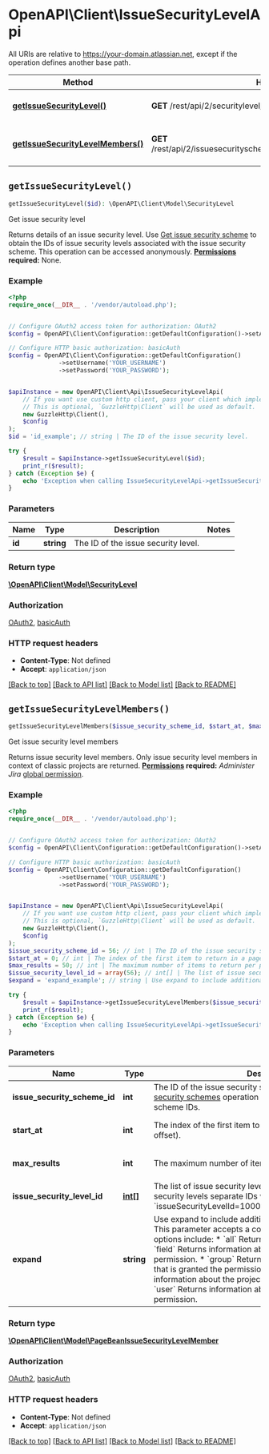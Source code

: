 # OpenAPI\Client\IssueSecurityLevelApi

All URIs are relative to https://your-domain.atlassian.net, except if the operation defines another base path.

| Method | HTTP request | Description |
| ------------- | ------------- | ------------- |
| [**getIssueSecurityLevel()**](IssueSecurityLevelApi.md#getIssueSecurityLevel) | **GET** /rest/api/2/securitylevel/{id} | Get issue security level |
| [**getIssueSecurityLevelMembers()**](IssueSecurityLevelApi.md#getIssueSecurityLevelMembers) | **GET** /rest/api/2/issuesecurityschemes/{issueSecuritySchemeId}/members | Get issue security level members |


## `getIssueSecurityLevel()`

```php
getIssueSecurityLevel($id): \OpenAPI\Client\Model\SecurityLevel
```

Get issue security level

Returns details of an issue security level.  Use [Get issue security scheme](#api-rest-api-2-issuesecurityschemes-id-get) to obtain the IDs of issue security levels associated with the issue security scheme.  This operation can be accessed anonymously.  **[Permissions](#permissions) required:** None.

### Example

```php
<?php
require_once(__DIR__ . '/vendor/autoload.php');


// Configure OAuth2 access token for authorization: OAuth2
$config = OpenAPI\Client\Configuration::getDefaultConfiguration()->setAccessToken('YOUR_ACCESS_TOKEN');

// Configure HTTP basic authorization: basicAuth
$config = OpenAPI\Client\Configuration::getDefaultConfiguration()
              ->setUsername('YOUR_USERNAME')
              ->setPassword('YOUR_PASSWORD');


$apiInstance = new OpenAPI\Client\Api\IssueSecurityLevelApi(
    // If you want use custom http client, pass your client which implements `GuzzleHttp\ClientInterface`.
    // This is optional, `GuzzleHttp\Client` will be used as default.
    new GuzzleHttp\Client(),
    $config
);
$id = 'id_example'; // string | The ID of the issue security level.

try {
    $result = $apiInstance->getIssueSecurityLevel($id);
    print_r($result);
} catch (Exception $e) {
    echo 'Exception when calling IssueSecurityLevelApi->getIssueSecurityLevel: ', $e->getMessage(), PHP_EOL;
}
```

### Parameters

| Name | Type | Description  | Notes |
| ------------- | ------------- | ------------- | ------------- |
| **id** | **string**| The ID of the issue security level. | |

### Return type

[**\OpenAPI\Client\Model\SecurityLevel**](../Model/SecurityLevel.md)

### Authorization

[OAuth2](../../README.md#OAuth2), [basicAuth](../../README.md#basicAuth)

### HTTP request headers

- **Content-Type**: Not defined
- **Accept**: `application/json`

[[Back to top]](#) [[Back to API list]](../../README.md#endpoints)
[[Back to Model list]](../../README.md#models)
[[Back to README]](../../README.md)

## `getIssueSecurityLevelMembers()`

```php
getIssueSecurityLevelMembers($issue_security_scheme_id, $start_at, $max_results, $issue_security_level_id, $expand): \OpenAPI\Client\Model\PageBeanIssueSecurityLevelMember
```

Get issue security level members

Returns issue security level members.  Only issue security level members in context of classic projects are returned.  **[Permissions](#permissions) required:** *Administer Jira* [global permission](https://confluence.atlassian.com/x/x4dKLg).

### Example

```php
<?php
require_once(__DIR__ . '/vendor/autoload.php');


// Configure OAuth2 access token for authorization: OAuth2
$config = OpenAPI\Client\Configuration::getDefaultConfiguration()->setAccessToken('YOUR_ACCESS_TOKEN');

// Configure HTTP basic authorization: basicAuth
$config = OpenAPI\Client\Configuration::getDefaultConfiguration()
              ->setUsername('YOUR_USERNAME')
              ->setPassword('YOUR_PASSWORD');


$apiInstance = new OpenAPI\Client\Api\IssueSecurityLevelApi(
    // If you want use custom http client, pass your client which implements `GuzzleHttp\ClientInterface`.
    // This is optional, `GuzzleHttp\Client` will be used as default.
    new GuzzleHttp\Client(),
    $config
);
$issue_security_scheme_id = 56; // int | The ID of the issue security scheme. Use the [Get issue security schemes](#api-rest-api-2-issuesecurityschemes-get) operation to get a list of issue security scheme IDs.
$start_at = 0; // int | The index of the first item to return in a page of results (page offset).
$max_results = 50; // int | The maximum number of items to return per page.
$issue_security_level_id = array(56); // int[] | The list of issue security level IDs. To include multiple issue security levels separate IDs with ampersand: `issueSecurityLevelId=10000&issueSecurityLevelId=10001`.
$expand = 'expand_example'; // string | Use expand to include additional information in the response. This parameter accepts a comma-separated list. Expand options include:   *  `all` Returns all expandable information.  *  `field` Returns information about the custom field granted the permission.  *  `group` Returns information about the group that is granted the permission.  *  `projectRole` Returns information about the project role granted the permission.  *  `user` Returns information about the user who is granted the permission.

try {
    $result = $apiInstance->getIssueSecurityLevelMembers($issue_security_scheme_id, $start_at, $max_results, $issue_security_level_id, $expand);
    print_r($result);
} catch (Exception $e) {
    echo 'Exception when calling IssueSecurityLevelApi->getIssueSecurityLevelMembers: ', $e->getMessage(), PHP_EOL;
}
```

### Parameters

| Name | Type | Description  | Notes |
| ------------- | ------------- | ------------- | ------------- |
| **issue_security_scheme_id** | **int**| The ID of the issue security scheme. Use the [Get issue security schemes](#api-rest-api-2-issuesecurityschemes-get) operation to get a list of issue security scheme IDs. | |
| **start_at** | **int**| The index of the first item to return in a page of results (page offset). | [optional] [default to 0] |
| **max_results** | **int**| The maximum number of items to return per page. | [optional] [default to 50] |
| **issue_security_level_id** | [**int[]**](../Model/int.md)| The list of issue security level IDs. To include multiple issue security levels separate IDs with ampersand: &#x60;issueSecurityLevelId&#x3D;10000&amp;issueSecurityLevelId&#x3D;10001&#x60;. | [optional] |
| **expand** | **string**| Use expand to include additional information in the response. This parameter accepts a comma-separated list. Expand options include:   *  &#x60;all&#x60; Returns all expandable information.  *  &#x60;field&#x60; Returns information about the custom field granted the permission.  *  &#x60;group&#x60; Returns information about the group that is granted the permission.  *  &#x60;projectRole&#x60; Returns information about the project role granted the permission.  *  &#x60;user&#x60; Returns information about the user who is granted the permission. | [optional] |

### Return type

[**\OpenAPI\Client\Model\PageBeanIssueSecurityLevelMember**](../Model/PageBeanIssueSecurityLevelMember.md)

### Authorization

[OAuth2](../../README.md#OAuth2), [basicAuth](../../README.md#basicAuth)

### HTTP request headers

- **Content-Type**: Not defined
- **Accept**: `application/json`

[[Back to top]](#) [[Back to API list]](../../README.md#endpoints)
[[Back to Model list]](../../README.md#models)
[[Back to README]](../../README.md)
